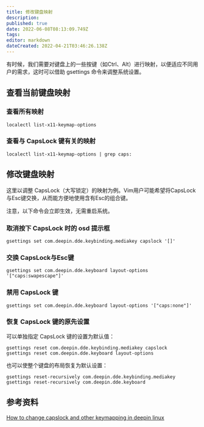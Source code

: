 ```yaml
---
title: 修改键盘映射
description: 
published: true
date: 2022-06-08T08:13:09.749Z
tags: 
editor: markdown
dateCreated: 2022-04-21T03:46:26.138Z
---
```


有时候，我们需要对键盘上的一些按键（如Ctrl、Alt）进行映射，以便适应不同用户的需求，这时可以借助 gsettings 命令来调整系统设置。

## 查看当前键盘映射

### 查看所有映射

    localectl list-x11-keymap-options

### 查看与 CapsLock 键有关的映射

    localectl list-x11-keymap-options | grep caps:

## 修改键盘映射

这里以调整 CapsLock（大写锁定）的映射为例。Vim用户可能希望将CapsLock与Esc键交换，从而能方便地使用含有Esc的组合键。

注意，以下命令会立即生效，无需重启系统。

### 取消按下 CapsLock 时的 osd 提示框

    gsettings set com.deepin.dde.keybinding.mediakey capslock '[]'

### 交换 CapsLock与Esc键

    gsettings set com.deepin.dde.keyboard layout-options '["caps:swapescape"]'

### 禁用 CapsLock 键

    gsettings set com.deepin.dde.keyboard layout-options '["caps:none"]'

### 恢复 CapsLock 键的原先设置

可以单独指定 CapsLock 键的设置为默认值：

    gsettings reset com.deepin.dde.keybinding.mediakey capslock
    gsettings reset com.deepin.dde.keyboard layout-options

也可以使整个键盘的布局恢复为默认设置：

    gsettings reset-recursively com.deepin.dde.keybinding.mediakey
    gsettings reset-recursively com.deepin.dde.keyboard

## 参考资料

[How to change capslock and other keymapping in deepin linux](https://bbs.deepin.org/forum.php?mod=viewthread&tid=143323)
